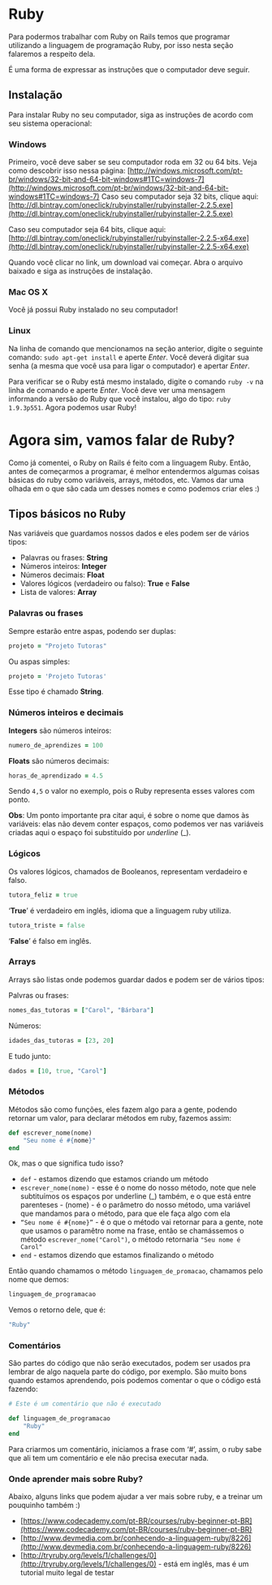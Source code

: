 # Ruby

Para podermos trabalhar com Ruby on Rails temos que programar utilizando a linguagem de programação Ruby, por isso nesta seção falaremos a respeito dela.

<!-- não sei exatamente onde colocar isso -->É uma forma de expressar as instruções que o computador deve seguir.

## Instalação

Para instalar Ruby no seu computador, siga as instruções de acordo com seu sistema operacional:

### Windows

Primeiro, você deve saber se seu computador roda em 32 ou 64 bits. Veja como descobrir isso nessa página: [http://windows.microsoft.com/pt-br/windows/32-bit-and-64-bit-windows#1TC=windows-7](http://windows.microsoft.com/pt-br/windows/32-bit-and-64-bit-windows#1TC=windows-7)
Caso seu computador seja 32 bits, clique aqui: [http://dl.bintray.com/oneclick/rubyinstaller/rubyinstaller-2.2.5.exe](http://dl.bintray.com/oneclick/rubyinstaller/rubyinstaller-2.2.5.exe)

Caso seu computador seja 64 bits, clique aqui: [http://dl.bintray.com/oneclick/rubyinstaller/rubyinstaller-2.2.5-x64.exe](http://dl.bintray.com/oneclick/rubyinstaller/rubyinstaller-2.2.5-x64.exe)

Quando você clicar no link, um download vai começar. Abra o arquivo baixado e siga as instruções de instalação.

### Mac OS X

Você já possui Ruby instalado no seu computador!

### Linux

Na linha de comando que mencionamos na seção anterior, digite o seguinte comando: `sudo apt-get install` e aperte *Enter*. Você deverá digitar sua senha (a mesma que você usa para ligar o computador) e apertar *Enter*.

Para verificar se o Ruby está mesmo instalado, digite o comando `ruby -v` na linha de comando e aperte *Enter*. Você deve ver uma mensagem informando a versão do Ruby que você instalou, algo do tipo: `ruby 1.9.3p551`. Agora podemos usar Ruby!


# Agora sim, vamos falar de Ruby?

Como já comentei, o Ruby on Rails é feito com a linguagem Ruby. Então, antes de começarmos a programar, é melhor entendermos algumas coisas básicas do ruby como variáveis, arrays, métodos, etc. Vamos dar uma olhada em o que são cada um desses nomes e como podemos criar eles :)

## Tipos básicos no Ruby

Nas variáveis que guardamos nossos dados e eles podem ser de vários tipos:
* Palavras ou frases: **String**
* Números inteiros: **Integer**
* Números decimais: **Float**
* Valores lógicos (verdadeiro ou falso): **True** e **False**
* Lista de valores: **Array**

### Palavras ou frases

Sempre estarão entre aspas, podendo ser duplas:

```ruby
projeto = "Projeto Tutoras"
```

Ou aspas simples:

```ruby
projeto = 'Projeto Tutoras'
```

Esse tipo é chamado **String**.

### Números inteiros e decimais

**Integers** são números inteiros:

```ruby
numero_de_aprendizes = 100
```

**Floats** são números decimais:

```ruby
horas_de_aprendizado = 4.5
```

Sendo `4,5` o valor no exemplo, pois o Ruby representa esses valores com ponto.

**Obs**: Um ponto importante pra citar aqui, é sobre o nome que damos às variáveis: elas não devem conter espaços, como podemos ver nas variáveis criadas aqui o espaço foi substituído por *underline* (\_).

### Lógicos

Os valores lógicos, chamados de Booleanos, representam verdadeiro e falso.

```ruby
tutora_feliz = true
```

‘**True**’ é verdadeiro em inglês, idioma que a linguagem ruby utiliza.

```ruby
tutora_triste = false
```

‘**False**’ é falso em inglês.

### Arrays

Arrays são listas onde podemos guardar dados e podem ser de vários tipos:

Palvras ou frases:

```ruby
nomes_das_tutoras = ["Carol", "Bárbara"]
```

Números:

```ruby
idades_das_tutoras = [23, 20]
```

E tudo junto:

```ruby
dados = [10, true, "Carol"]
```

### Métodos

Métodos são como funções, eles fazem algo para a gente, podendo retornar um valor, para declarar métodos em ruby, fazemos assim:

```ruby
def escrever_nome(nome)
	"Seu nome é #{nome}"
end
```

Ok, mas o que significa tudo isso?
* `def` - estamos dizendo que estamos criando um método
* `escrever_nome(nome)` - esse é o nome do nosso método, note que nele subtituímos os espaços por underline (\_) também, e o que está entre parenteses - (nome) - é o parâmetro do nosso método, uma variável que mandamos para o método, para que ele faça algo com ela
* `“Seu nome é #{nome}”` - é o que o método vai retornar para a gente, note que usamos o paramêtro nome na frase, então se chamássemos o método `escrever_nome("Carol")`, o método retornaria `"Seu nome é Carol"`
* `end` - estamos dizendo que estamos finalizando o método

Então quando chamamos o método `linguagem_de_promacao`, chamamos pelo nome que demos:

```ruby
linguagem_de_programacao
```

Vemos o retorno dele, que é:

```ruby
"Ruby"
```

### Comentários

São partes do código que não serão executados, podem ser usados pra lembrar de algo naquela parte do código, por exemplo. São muito bons quando estamos aprendendo, pois podemos comentar o que o código está fazendo:

```ruby
# Este é um comentário que não é executado

def linguagem_de_programacao
	"Ruby"
end
```

Para criarmos um comentário, iniciamos a frase com ‘#’, assim, o ruby sabe que ali tem um comentário e ele não precisa executar nada.

### Onde aprender mais sobre Ruby?

Abaixo, alguns links que podem ajudar a ver mais sobre ruby, e a treinar um pouquinho também :)

* [https://www.codecademy.com/pt-BR/courses/ruby-beginner-pt-BR](https://www.codecademy.com/pt-BR/courses/ruby-beginner-pt-BR)
* [http://www.devmedia.com.br/conhecendo-a-linguagem-ruby/8226](http://www.devmedia.com.br/conhecendo-a-linguagem-ruby/8226)
* [http://tryruby.org/levels/1/challenges/0](http://tryruby.org/levels/1/challenges/0) - está em inglês, mas é um tutorial muito legal de testar
